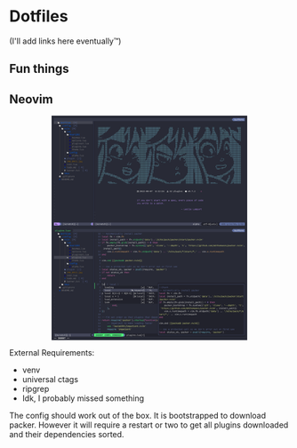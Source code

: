 # Dotfiles
(I'll add links here eventually™)

## Fun things

## Neovim
<img
    style="display: block;
        margin-left: auto;
        margin-right: auto;
        width: 70%;"
    src="Screenshots/nvim rice 2022-08-07.png">
</img>

External Requirements:

* venv
* universal ctags
* ripgrep
* Idk, I probably missed something

The config should work out of the box. It is bootstrapped to download packer. However it will require a restart or two to get all plugins downloaded and their dependencies sorted.
